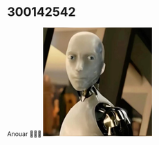 # 300142542
Anouar
🥇🇲🇦
<img src=images/c0d5e89d5ebe53063b3aa9e80531fb89.jpg width='50%' lengh='50%'>
